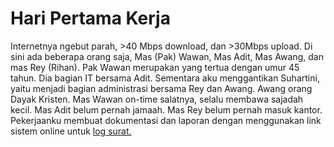 # Hari Pertama Kerja
Internetnya ngebut parah, >40 Mbps download, dan >30Mbps upload. Di sini ada beberapa orang saja, Mas (Pak) Wawan, Mas Adit, Mas Awang, dan mas Rey (Rihan). Pak Wawan merupakan yang tertua dengan umur 45 tahun. Dia bagian IT bersama Adit.
Sementara aku menggantikan Suhartini, yaitu menjadi bagian administrasi bersama Rey dan Awang.
Awang orang Dayak Kristen. Mas Wawan on-time salatnya, selalu membawa sajadah kecil. Mas Adit belum pernah jamaah. Mas Rey belum pernah masuk kantor.
Pekerjaanku membuat dokumentasi dan laporan dengan menggunakan link sistem online untuk [log surat.](https://bansmkaltim.id/simak/sekretariat_umum/dashboard.php) 